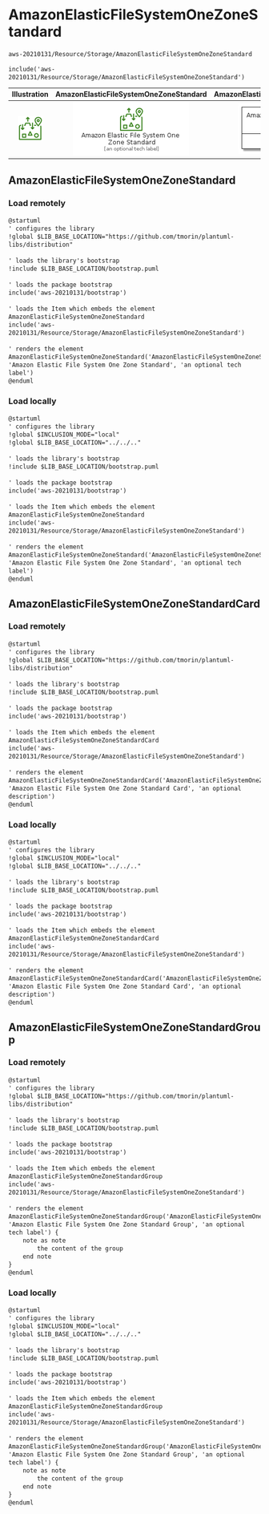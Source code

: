 # AmazonElasticFileSystemOneZoneStandard


```text
aws-20210131/Resource/Storage/AmazonElasticFileSystemOneZoneStandard
```

```text
include('aws-20210131/Resource/Storage/AmazonElasticFileSystemOneZoneStandard')
```



| Illustration | AmazonElasticFileSystemOneZoneStandard | AmazonElasticFileSystemOneZoneStandardCard | AmazonElasticFileSystemOneZoneStandardGroup |
| :---: | :---: | :---: | :---: |
| ![illustration for Illustration](../../../aws-20210131/Resource/Storage/AmazonElasticFileSystemOneZoneStandard.png) | ![illustration for AmazonElasticFileSystemOneZoneStandard](../../../aws-20210131/Resource/Storage/AmazonElasticFileSystemOneZoneStandard.Local.png) | ![illustration for AmazonElasticFileSystemOneZoneStandardCard](../../../aws-20210131/Resource/Storage/AmazonElasticFileSystemOneZoneStandardCard.Local.png) | ![illustration for AmazonElasticFileSystemOneZoneStandardGroup](../../../aws-20210131/Resource/Storage/AmazonElasticFileSystemOneZoneStandardGroup.Local.png) |




## AmazonElasticFileSystemOneZoneStandard

### Load remotely
```plantuml
@startuml
' configures the library
!global $LIB_BASE_LOCATION="https://github.com/tmorin/plantuml-libs/distribution"

' loads the library's bootstrap
!include $LIB_BASE_LOCATION/bootstrap.puml

' loads the package bootstrap
include('aws-20210131/bootstrap')

' loads the Item which embeds the element AmazonElasticFileSystemOneZoneStandard
include('aws-20210131/Resource/Storage/AmazonElasticFileSystemOneZoneStandard')

' renders the element
AmazonElasticFileSystemOneZoneStandard('AmazonElasticFileSystemOneZoneStandard', 'Amazon Elastic File System One Zone Standard', 'an optional tech label')
@enduml
```

### Load locally
```plantuml
@startuml
' configures the library
!global $INCLUSION_MODE="local"
!global $LIB_BASE_LOCATION="../../.."

' loads the library's bootstrap
!include $LIB_BASE_LOCATION/bootstrap.puml

' loads the package bootstrap
include('aws-20210131/bootstrap')

' loads the Item which embeds the element AmazonElasticFileSystemOneZoneStandard
include('aws-20210131/Resource/Storage/AmazonElasticFileSystemOneZoneStandard')

' renders the element
AmazonElasticFileSystemOneZoneStandard('AmazonElasticFileSystemOneZoneStandard', 'Amazon Elastic File System One Zone Standard', 'an optional tech label')
@enduml
```

## AmazonElasticFileSystemOneZoneStandardCard

### Load remotely
```plantuml
@startuml
' configures the library
!global $LIB_BASE_LOCATION="https://github.com/tmorin/plantuml-libs/distribution"

' loads the library's bootstrap
!include $LIB_BASE_LOCATION/bootstrap.puml

' loads the package bootstrap
include('aws-20210131/bootstrap')

' loads the Item which embeds the element AmazonElasticFileSystemOneZoneStandardCard
include('aws-20210131/Resource/Storage/AmazonElasticFileSystemOneZoneStandard')

' renders the element
AmazonElasticFileSystemOneZoneStandardCard('AmazonElasticFileSystemOneZoneStandardCard', 'Amazon Elastic File System One Zone Standard Card', 'an optional description')
@enduml
```

### Load locally
```plantuml
@startuml
' configures the library
!global $INCLUSION_MODE="local"
!global $LIB_BASE_LOCATION="../../.."

' loads the library's bootstrap
!include $LIB_BASE_LOCATION/bootstrap.puml

' loads the package bootstrap
include('aws-20210131/bootstrap')

' loads the Item which embeds the element AmazonElasticFileSystemOneZoneStandardCard
include('aws-20210131/Resource/Storage/AmazonElasticFileSystemOneZoneStandard')

' renders the element
AmazonElasticFileSystemOneZoneStandardCard('AmazonElasticFileSystemOneZoneStandardCard', 'Amazon Elastic File System One Zone Standard Card', 'an optional description')
@enduml
```

## AmazonElasticFileSystemOneZoneStandardGroup

### Load remotely
```plantuml
@startuml
' configures the library
!global $LIB_BASE_LOCATION="https://github.com/tmorin/plantuml-libs/distribution"

' loads the library's bootstrap
!include $LIB_BASE_LOCATION/bootstrap.puml

' loads the package bootstrap
include('aws-20210131/bootstrap')

' loads the Item which embeds the element AmazonElasticFileSystemOneZoneStandardGroup
include('aws-20210131/Resource/Storage/AmazonElasticFileSystemOneZoneStandard')

' renders the element
AmazonElasticFileSystemOneZoneStandardGroup('AmazonElasticFileSystemOneZoneStandardGroup', 'Amazon Elastic File System One Zone Standard Group', 'an optional tech label') {
    note as note
        the content of the group
    end note
}
@enduml
```

### Load locally
```plantuml
@startuml
' configures the library
!global $INCLUSION_MODE="local"
!global $LIB_BASE_LOCATION="../../.."

' loads the library's bootstrap
!include $LIB_BASE_LOCATION/bootstrap.puml

' loads the package bootstrap
include('aws-20210131/bootstrap')

' loads the Item which embeds the element AmazonElasticFileSystemOneZoneStandardGroup
include('aws-20210131/Resource/Storage/AmazonElasticFileSystemOneZoneStandard')

' renders the element
AmazonElasticFileSystemOneZoneStandardGroup('AmazonElasticFileSystemOneZoneStandardGroup', 'Amazon Elastic File System One Zone Standard Group', 'an optional tech label') {
    note as note
        the content of the group
    end note
}
@enduml
```

